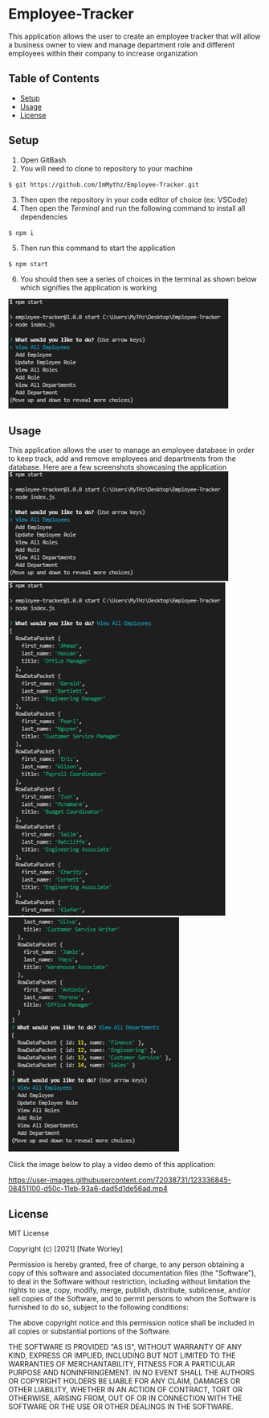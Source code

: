 # Employee-Tracker
This application allows the user to create an employee tracker that will allow a business owner to view and manage department role and different employees within their company to increase organization
## Table of Contents
* [Setup](#setup)
* [Usage](#usage)
* [License](#license)
## Setup
1. Open GitBash
2. You will need to clone to repository to your machine

  `$ git https://github.com/ImMythz/Employee-Tracker.git`
  
3. Then open the repository in your code editor of choice (ex: VSCode)
4. Then open the <i>Terminal</i> and run the following command to install all dependencies

  `$ npm i`
  
5. Then run this command to start the application

  `$ npm start`
  
6. You should then see a series of choices in the terminal as shown below which signifies the application is working

  <img src='images\ET-screenshot-1.jpg' alt='Employee Tracker Sceenhot One'>

## Usage
This application allows the user to manage an employee database in order to keep track, add and remove employees and departments from the database. Here are a few screenshots showcasing the application
<img src='images\ET-screenshot-1.jpg' alt='Employee Tracker Sceenhot One'>
<img src='images\ET-screenshot-2.jpg' alt='Employee Tracker Sceenhot Two'>
<img src='images\ET-screenshot-3.jpg' alt='Employee Tracker Sceenhot Three'>

Click the image below to play a video demo of this application:

https://user-images.githubusercontent.com/72038731/123336845-08451100-d50c-11eb-93a6-dad5d1de56ad.mp4

## License
MIT License

Copyright (c) [2021] [Nate Worley]

Permission is hereby granted, free of charge, to any person obtaining a copy
of this software and associated documentation files (the "Software"), to deal
in the Software without restriction, including without limitation the rights
to use, copy, modify, merge, publish, distribute, sublicense, and/or sell
copies of the Software, and to permit persons to whom the Software is
furnished to do so, subject to the following conditions:

The above copyright notice and this permission notice shall be included in all
copies or substantial portions of the Software.

THE SOFTWARE IS PROVIDED "AS IS", WITHOUT WARRANTY OF ANY KIND, EXPRESS OR
IMPLIED, INCLUDING BUT NOT LIMITED TO THE WARRANTIES OF MERCHANTABILITY,
FITNESS FOR A PARTICULAR PURPOSE AND NONINFRINGEMENT. IN NO EVENT SHALL THE
AUTHORS OR COPYRIGHT HOLDERS BE LIABLE FOR ANY CLAIM, DAMAGES OR OTHER
LIABILITY, WHETHER IN AN ACTION OF CONTRACT, TORT OR OTHERWISE, ARISING FROM,
OUT OF OR IN CONNECTION WITH THE SOFTWARE OR THE USE OR OTHER DEALINGS IN THE
SOFTWARE.

